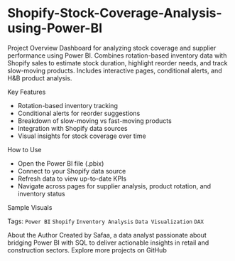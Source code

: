 # Shopify-Stock-Coverage-Analysis-using-Power-BI
Project Overview
Dashboard for analyzing stock coverage and supplier performance using Power BI.
Combines rotation-based inventory data with Shopify sales to estimate stock duration, highlight reorder needs, and track slow-moving products.
Includes interactive pages, conditional alerts, and H&B product analysis.

Key Features
- Rotation-based inventory tracking
- Conditional alerts for reorder suggestions
- Breakdown of slow-moving vs fast-moving products
- Integration with Shopify data sources
- Visual insights for stock coverage over time

How to Use
- Open the Power BI file (.pbix)
- Connect to your Shopify data source
- Refresh data to view up-to-date KPIs
- Navigate across pages for supplier analysis, product rotation, and inventory status

Sample Visuals



Tags: `Power BI` `Shopify` `Inventory Analysis` `Data Visualization` `DAX`

About the Author
Created by Safaa, a data analyst passionate about bridging Power BI with SQL to deliver actionable insights in retail and construction sectors.
Explore more projects on GitHub 
